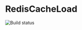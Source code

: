 # RedisCacheLoad

![Build status](https://github.com/daniil49926/RedisCacheLoad/actions/workflows/checks.yml/badge.svg?branch=main)